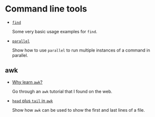 # Command line tools

* [`find`](../notes/2020/2020-01-21-find/find.ipynb)

  Some very basic usage examples for `find`.

* [`parallel`](../notes/2019/2019-09-04-parallel/parallel.ipynb)

  Show how to use `parallel` to run multiple instances of a command in parallel.

## awk

* [Why learn `awk`?](../notes/2020/2020-01-24-why-learn-awk/why-learn-awk.ipynb)

  Go through an `awk` tutorial that I found on the web.

* [`head` plus `tail` in `awk`](../notes/2020/2020-01-26-head-plus-tail-with-awk/head-plus-tail-with-awk.ipynb)

  Show how `awk` can be used to show the first and last lines of a file.
